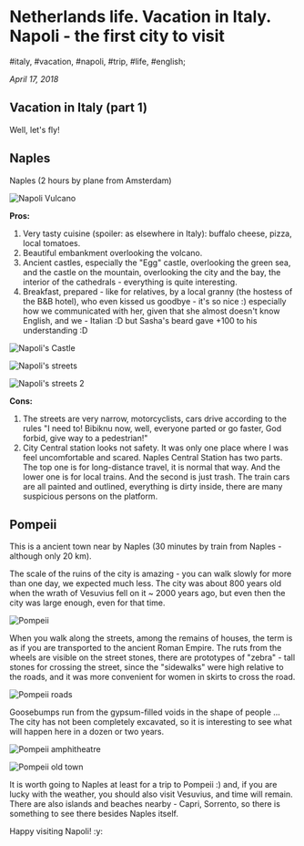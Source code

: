 # Netherlands life. Vacation in Italy. Napoli - the first city to visit

#italy, #vacation, #napoli, #trip, #life, #english;

_April 17, 2018_

## Vacation in Italy (part 1)

Well, let's fly!

## Naples

Naples (2 hours by plane from Amsterdam)

![Napoli Vulcano](/images/netherlands-life-vacation-in-italy-napoli-the-first-city-to-visit/napoli_vulcano.jpeg "Napoli Vulcano")

**Pros:**

1. Very tasty cuisine (spoiler: as elsewhere in Italy): buffalo cheese, pizza, local tomatoes.
2. Beautiful embankment overlooking the volcano.
3. Ancient castles, especially the "Egg" castle, overlooking the green sea, and the castle on the mountain, overlooking the city and the bay, the interior of the cathedrals - everything is quite interesting.
4. Breakfast, prepared - like for relatives, by a local granny (the hostess of the B&B hotel), who even kissed us goodbye - it's so nice :) especially how we communicated with her, given that she almost doesn't know English, and we - Italian :D but Sasha's beard gave +100 to his understanding :D

![Napoli's Castle](/images/netherlands-life-vacation-in-italy-napoli-the-first-city-to-visit/2.jpeg "Napoli's Castle")

![Napoli's streets](/images/netherlands-life-vacation-in-italy-napoli-the-first-city-to-visit/3.jpeg "Napoli's streets")

![Napoli's streets 2](/images/netherlands-life-vacation-in-italy-napoli-the-first-city-to-visit/4.jpeg "Napoli's streets 2")

**Cons:**

1. The streets are very narrow, motorcyclists, cars drive according to the rules "I need to! Bibiknu now, well, everyone parted or go faster, God forbid, give way to a pedestrian!" 
2. City Central station looks not safety. It was only one place where I was feel uncomfortable and scared. Naples Central Station has two parts. The top one is for long-distance travel, it is normal that way. And the lower one is for local trains. And the second is just trash. The train cars are all painted and outlined, everything is dirty inside, there are many suspicious persons on the platform.

## Pompeii

This is a ancient town near by Naples (30 minutes by train from Naples - although only 20 km).

The scale of the ruins of the city is amazing - you can walk slowly for more than one day, we expected much less. The city was about 800 years old when the wrath of Vesuvius fell on it ~ 2000 years ago, but even then the city was large enough, even for that time. 

![Pompeii](/images/netherlands-life-vacation-in-italy-napoli-the-first-city-to-visit/pompeii_1.jpeg "Pompeii")


When you walk along the streets, among the remains of houses, the term is as if you are transported to the ancient Roman Empire. The ruts from the wheels are visible on the street stones, there are prototypes of "zebra" - tall stones for crossing the street, since the "sidewalks" were high relative to the roads, and it was more convenient for women in skirts to cross the road.

![Pompeii roads](/images/netherlands-life-vacation-in-italy-napoli-the-first-city-to-visit/pompeii_2.jpeg "Pompeii roads")


Goosebumps run from the gypsum-filled voids in the shape of people ... The city has not been completely excavated, so it is interesting to see what will happen here in a dozen or two years.

![Pompeii amphitheatre](/images/netherlands-life-vacation-in-italy-napoli-the-first-city-to-visit/pompeii_3.jpeg "Pompeii amphitheatre")

![Pompeii old town](/images/netherlands-life-vacation-in-italy-napoli-the-first-city-to-visit/pompeii_4.jpeg "Pompeii old town")

It is worth going to Naples at least for a trip to Pompeii :) and, if you are lucky with the weather, you should also visit Vesuvius, and time will remain. There are also islands and beaches nearby - Capri, Sorrento, so there is something to see there besides Naples itself.

Happy visiting Napoli! :y:
